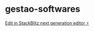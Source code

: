 # gestao-softwares

[Edit in StackBlitz next generation editor ⚡️](https://stackblitz.com/~/github.com/ItaloFreitas/gestao-softwares)